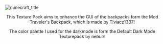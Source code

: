 ![minecraft_title](https://github.com/Lavundel/Enhanced-Traveler-s-Backpack-GUI/assets/113695880/205a137c-ad25-4373-8166-e9b598f46a68)


<p align="center">
This Texture Pack aims to enhance the GUI of the backpacks form the Mod Traveler's Backpack, which is made by Tiviacz1337!  
</p>
<p align="center">
The color palette I used for the darkmode is form the Default Dark Mode Texturepack by nebulr!
</p>
